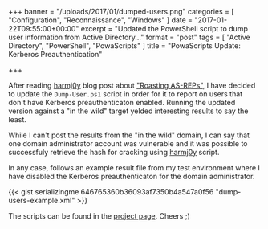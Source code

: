 +++
banner = "/uploads/2017/01/dumped-users.png"
categories = [ "Configuration", "Reconnaissance", "Windows" ]
date = "2017-01-22T09:55:00+00:00"
excerpt = "Updated the PowerShell script to dump user information from Active Directory..."
format = "post"
tags = [ "Active Directory", "PowerShell", "PowaScripts" ]
title = "PowaScripts Update: Kerberos Preauthentication"

+++

After reading [harmj0y][1] blog post about ["Roasting AS-REPs"][2], I have decided to update the `Dump-User.ps1` script in order for it to report on users that don't have Kerberos preauthenticaton enabled. Running the updated version against a "in the wild" target yelded interesting results to say the least.

<!--more-->

While I can't post the results from the "in the wild" domain, I can say that one domain administrator account was vulnerable and it was possible to successfuly retrieve the hash for cracking using [harmj0y][3] script.

In any case, follows an example result file from my test environment where I have disabled the Kerberos preauthenticaton for the domain administrator.

{{< gist serializingme 646765360b36093af7350b4a547a0f56 "dump-users-example.xml" >}}

The scripts can be found in the [project page][4]. Cheers ;)

[1]: https://twitter.com/harmj0y "harmj0y Twiter Profile"
[2]: http://www.harmj0y.net/blog/activedirectory/roasting-as-reps/ "harmj0y Blog Post"
[3]: https://github.com/adaptivethreat/ASREPRoast "ASREPRoast GitHub Repository"
[4]: /project/powascripts/ "Project Page"
